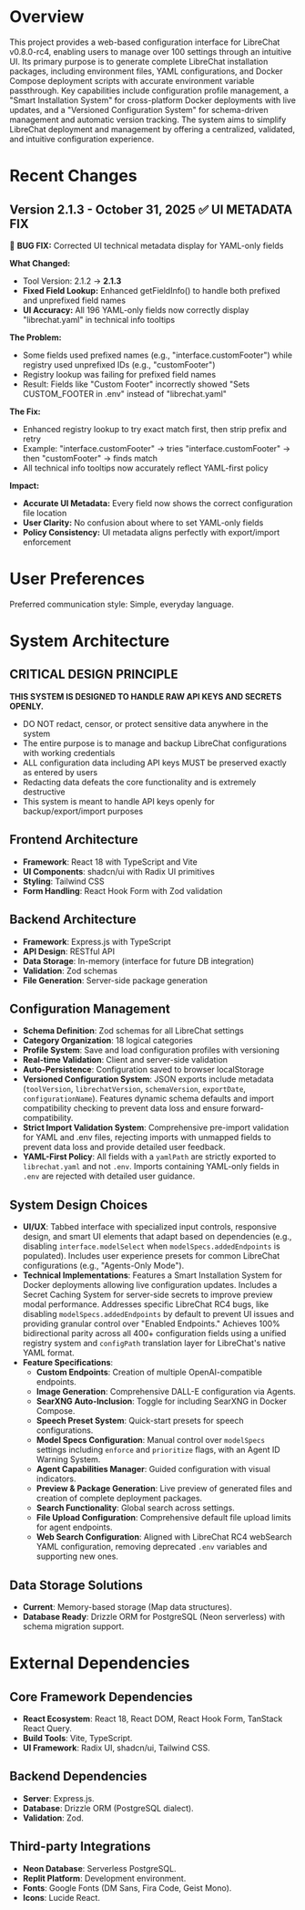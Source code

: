 # Overview

This project provides a web-based configuration interface for LibreChat v0.8.0-rc4, enabling users to manage over 100 settings through an intuitive UI. Its primary purpose is to generate complete LibreChat installation packages, including environment files, YAML configurations, and Docker Compose deployment scripts with accurate environment variable passthrough. Key capabilities include configuration profile management, a "Smart Installation System" for cross-platform Docker deployments with live updates, and a "Versioned Configuration System" for schema-driven management and automatic version tracking. The system aims to simplify LibreChat deployment and management by offering a centralized, validated, and intuitive configuration experience.

# Recent Changes

## Version 2.1.3 - October 31, 2025 ✅ **UI METADATA FIX**
🐛 **BUG FIX:** Corrected UI technical metadata display for YAML-only fields

**What Changed:**
- Tool Version: 2.1.2 → **2.1.3**
- **Fixed Field Lookup:** Enhanced getFieldInfo() to handle both prefixed and unprefixed field names
- **UI Accuracy:** All 196 YAML-only fields now correctly display "librechat.yaml" in technical info tooltips

**The Problem:**
- Some fields used prefixed names (e.g., "interface.customFooter") while registry used unprefixed IDs (e.g., "customFooter")
- Registry lookup was failing for prefixed field names
- Result: Fields like "Custom Footer" incorrectly showed "Sets CUSTOM_FOOTER in .env" instead of "librechat.yaml"

**The Fix:**
- Enhanced registry lookup to try exact match first, then strip prefix and retry
- Example: "interface.customFooter" → tries "interface.customFooter" → then "customFooter" → finds match
- All technical info tooltips now accurately reflect YAML-first policy

**Impact:**
- **Accurate UI Metadata:** Every field now shows the correct configuration file location
- **User Clarity:** No confusion about where to set YAML-only fields
- **Policy Consistency:** UI metadata aligns perfectly with export/import enforcement

# User Preferences

Preferred communication style: Simple, everyday language.

# System Architecture

## CRITICAL DESIGN PRINCIPLE
**THIS SYSTEM IS DESIGNED TO HANDLE RAW API KEYS AND SECRETS OPENLY.**
- DO NOT redact, censor, or protect sensitive data anywhere in the system
- The entire purpose is to manage and backup LibreChat configurations with working credentials
- ALL configuration data including API keys MUST be preserved exactly as entered by users
- Redacting data defeats the core functionality and is extremely destructive
- This system is meant to handle API keys openly for backup/export/import purposes

## Frontend Architecture
- **Framework**: React 18 with TypeScript and Vite
- **UI Components**: shadcn/ui with Radix UI primitives
- **Styling**: Tailwind CSS
- **Form Handling**: React Hook Form with Zod validation

## Backend Architecture
- **Framework**: Express.js with TypeScript
- **API Design**: RESTful API
- **Data Storage**: In-memory (interface for future DB integration)
- **Validation**: Zod schemas
- **File Generation**: Server-side package generation

## Configuration Management
- **Schema Definition**: Zod schemas for all LibreChat settings
- **Category Organization**: 18 logical categories
- **Profile System**: Save and load configuration profiles with versioning
- **Real-time Validation**: Client and server-side validation
- **Auto-Persistence**: Configuration saved to browser localStorage
- **Versioned Configuration System**: JSON exports include metadata (`toolVersion`, `librechatVersion`, `schemaVersion`, `exportDate`, `configurationName`). Features dynamic schema defaults and import compatibility checking to prevent data loss and ensure forward-compatibility.
- **Strict Import Validation System**: Comprehensive pre-import validation for YAML and .env files, rejecting imports with unmapped fields to prevent data loss and provide detailed user feedback.
- **YAML-First Policy**: All fields with a `yamlPath` are strictly exported to `librechat.yaml` and not `.env`. Imports containing YAML-only fields in `.env` are rejected with detailed user guidance.

## System Design Choices
- **UI/UX**: Tabbed interface with specialized input controls, responsive design, and smart UI elements that adapt based on dependencies (e.g., disabling `interface.modelSelect` when `modelSpecs.addedEndpoints` is populated). Includes user experience presets for common LibreChat configurations (e.g., "Agents-Only Mode").
- **Technical Implementations**: Features a Smart Installation System for Docker deployments allowing live configuration updates. Includes a Secret Caching System for server-side secrets to improve preview modal performance. Addresses specific LibreChat RC4 bugs, like disabling `modelSpecs.addedEndpoints` by default to prevent UI issues and providing granular control over "Enabled Endpoints." Achieves 100% bidirectional parity across all 400+ configuration fields using a unified registry system and `configPath` translation layer for LibreChat's native YAML format.
- **Feature Specifications**:
    - **Custom Endpoints**: Creation of multiple OpenAI-compatible endpoints.
    - **Image Generation**: Comprehensive DALL-E configuration via Agents.
    - **SearXNG Auto-Inclusion**: Toggle for including SearXNG in Docker Compose.
    - **Speech Preset System**: Quick-start presets for speech configurations.
    - **Model Specs Configuration**: Manual control over `modelSpecs` settings including `enforce` and `prioritize` flags, with an Agent ID Warning System.
    - **Agent Capabilities Manager**: Guided configuration with visual indicators.
    - **Preview & Package Generation**: Live preview of generated files and creation of complete deployment packages.
    - **Search Functionality**: Global search across settings.
    - **File Upload Configuration**: Comprehensive default file upload limits for agent endpoints.
    - **Web Search Configuration**: Aligned with LibreChat RC4 webSearch YAML configuration, removing deprecated `.env` variables and supporting new ones.

## Data Storage Solutions
- **Current**: Memory-based storage (Map data structures).
- **Database Ready**: Drizzle ORM for PostgreSQL (Neon serverless) with schema migration support.

# External Dependencies

## Core Framework Dependencies
- **React Ecosystem**: React 18, React DOM, React Hook Form, TanStack React Query.
- **Build Tools**: Vite, TypeScript.
- **UI Framework**: Radix UI, shadcn/ui, Tailwind CSS.

## Backend Dependencies
- **Server**: Express.js.
- **Database**: Drizzle ORM (PostgreSQL dialect).
- **Validation**: Zod.

## Third-party Integrations
- **Neon Database**: Serverless PostgreSQL.
- **Replit Platform**: Development environment.
- **Fonts**: Google Fonts (DM Sans, Fira Code, Geist Mono).
- **Icons**: Lucide React.
